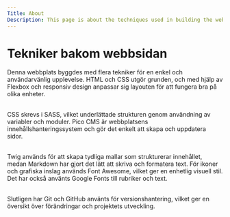 ```yaml
---
Title: About
Description: This page is about the techniques used in building the webbsite.
---
```


Tekniker bakom webbsidan
==========================

Denna webbplats byggdes med flera tekniker för en enkel och användarvänlig upplevelse. HTML och CSS utgör grunden, och med hjälp av Flexbox och responsiv design anpassar sig layouten för att fungera bra på olika enheter.<br><br>

CSS skrevs i SASS, vilket underlättade strukturen genom användning av variabler och moduler. Pico CMS är webbplatsens innehållshanteringssystem och gör det enkelt att skapa och uppdatera sidor.<br><br>

Twig används för att skapa tydliga mallar som strukturerar innehållet, medan Markdown har gjort det lätt att skriva och formatera text. För ikoner och grafiska inslag används Font Awesome, vilket ger en enhetlig visuell stil. Det har också använts Google Fonts till rubriker och text.<br><br>

Slutligen har Git och GitHub använts för versionshantering, vilket ger en översikt över förändringar och projektets utveckling.